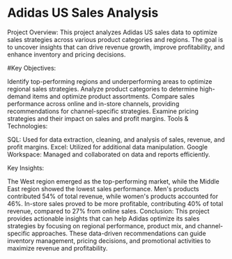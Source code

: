 # Adidas US Sales Analysis
Project Overview:
This project analyzes Adidas US sales data to optimize sales strategies across various product categories and regions. The goal is to uncover insights that can drive revenue growth, improve profitability, and enhance inventory and pricing decisions.

#Key Objectives:

Identify top-performing regions and underperforming areas to optimize regional sales strategies.
Analyze product categories to determine high-demand items and optimize product assortments.
Compare sales performance across online and in-store channels, providing recommendations for channel-specific strategies.
Examine pricing strategies and their impact on sales and profit margins.
Tools & Technologies:

SQL: Used for data extraction, cleaning, and analysis of sales, revenue, and profit margins.
Excel: Utilized for additional data manipulation.
Google Workspace: Managed and collaborated on data and reports efficiently.

Key Insights:

The West region emerged as the top-performing market, while the Middle East region showed the lowest sales performance.
Men's products contributed 54% of total revenue, while women's products accounted for 46%.
In-store sales proved to be more profitable, contributing 40% of total revenue, compared to 27% from online sales.
Conclusion:
This project provides actionable insights that can help Adidas optimize its sales strategies by focusing on regional performance, product mix, and channel-specific approaches. These data-driven recommendations can guide inventory management, pricing decisions, and promotional activities to maximize revenue and profitability.

